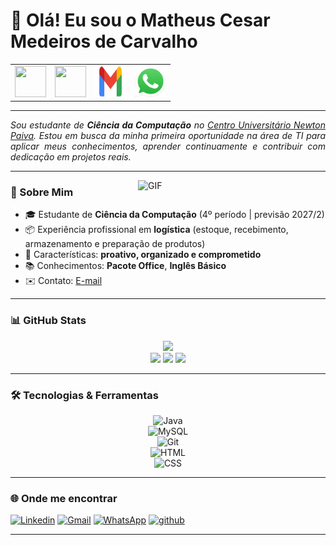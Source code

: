# 👋 Olá! Eu sou o Matheus Cesar Medeiros de Carvalho

<div align="center">
<table>
<tr>
<td><a href="https://github.com/Zooew123" target="_blank"><img src="https://github.com/Zooew123/Zooew123/blob/main/img/github5.png?raw=true" width="50px" height="50px"/></a></td>
<td><a href="https://www.linkedin.com/in/matheus-cesar-1ab28635b/" target="_blank"><img src="https://github.com/Zooew123/Zooew123/blob/main/img/linkedin2.png?raw=true" width="50px" height="50px"/></a></td>
<td><a href="mailto:MATHEUSCESARCR7M10@GMAIL.COM" target="_blank"><img src="https://github.com/Zooew123/Zooew123/blob/main/img/gmail2.png?raw=true" width="50px" height="50px"/></a></td>
<td><a href="https://wa.me/5531997816517" target="_blank"><img src="https://github.com/Zooew123/Zooew123/blob/main/img/wpp2.png?raw=true" width="50px" height="50px"/></a></td>
</tr>
</table>
</div>

---

<div align="justify">
<i>
Sou estudante de <b>Ciência da Computação</b> no 
<a href="https://newtonpaiva.br/" target="_blank">Centro Universitário Newton Paiva</a>.  
Estou em busca da minha primeira oportunidade na área de TI para aplicar meus conhecimentos, aprender continuamente e contribuir com dedicação em projetos reais.  
</i>
</div>

---

<img align="right" alt="GIF" src="https://github.com/Zooew123/Zooew123/blob/main/img/dev2.gif?raw=true" width="300px"/>

### 🚀 Sobre Mim  
- 🎓 Estudante de **Ciência da Computação** (4º período | previsão 2027/2)  
- 📦 Experiência profissional em **logística** (estoque, recebimento, armazenamento e preparação de produtos)  
- 🔎 Características: **proativo, organizado e comprometido**  
- 📚 Conhecimentos: **Pacote Office**, **Inglês Básico**  
- ✉️ Contato: [E-mail](mailto:MATHEUSCESARCR7M10@GMAIL.COM)  

---

### 📊 GitHub Stats
<div align="center">
  <img src="http://github-profile-summary-cards.vercel.app/api/cards/profile-details?username=Zooew123&theme=github_dark" width="60%"/>
  <br/>
  <img src="http://github-profile-summary-cards.vercel.app/api/cards/stats?username=Zooew123&theme=github_dark" width="30%"/>
  <img src="http://github-profile-summary-cards.vercel.app/api/cards/repos-per-language?username=Zooew123&theme=github_dark" width="30%"/>
  <img src="https://github-readme-streak-stats.herokuapp.com?user=Zooew123&theme=dark&hide_border=false" width="40%"/>
</div>

---

### 🛠️ Tecnologias & Ferramentas  
<div align="center">
  
![Java](https://img.shields.io/badge/Java-ED8B00?style=for-the-badge&logo=openjdk&logoColor=white)  
![MySQL](https://img.shields.io/badge/MySQL-4479A1?style=for-the-badge&logo=mysql&logoColor=white)  
![Git](https://img.shields.io/badge/Git-F05032?style=for-the-badge&logo=git&logoColor=white)  
![HTML](https://img.shields.io/badge/HTML5-E34F26?style=for-the-badge&logo=html5&logoColor=white)  
![CSS](https://img.shields.io/badge/CSS3-1572B6?style=for-the-badge&logo=css3&logoColor=white)  

</div>

---

### 🌐 Onde me encontrar
<a href="https://www.linkedin.com/in/matheus-cesar-1ab28635b/" target="_blank"><img alt="Linkedin" src="https://img.shields.io/badge/LinkedIn-0077B5?style=for-the-badge&logo=linkedin&logoColor=white"/></a>
<a href="mailto:MATHEUSCESARCR7M10@GMAIL.COM" target="_blank"><img alt="Gmail" src="https://img.shields.io/badge/Gmail-D14836?style=for-the-badge&logo=gmail&logoColor=white"/></a>
<a href="https://wa.me/5531997816517" target="_blank"><img alt="WhatsApp" src="https://img.shields.io/badge/WhatsApp-25D366?style=for-the-badge&logo=whatsapp&logoColor=white"/></a>
<a href="https://github.com/Zooew123" target="_blank"><img alt="github" src="https://img.shields.io/badge/GitHub-100000?style=for-the-badge&logo=github&logoColor=white"/></a>

---
